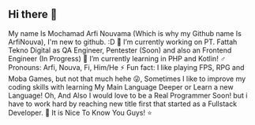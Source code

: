 ## Hi there 👋
My name Is Mochamad Arfi Nouvama (Which is why my Github name Is ArfiNouva), I'm new to github. :D
🔭 I’m currently working on PT. Fattah Tekno Digital as QA Engineer, Pentester (Soon) and also an Frontend Engineer (In Progress)
🌱 I’m currently learning in PHP and Kotlin!
 ♂️  Pronouns: Arfi, Nouva, Fi, Him/He
⚡ Fun fact: I like playing FPS, RPG and Moba Games, but not that much hehe 😜, Sometimes I like to improve my coding skills with learning My Main Language Deeper or Learn a new Language! Oh, And Also I would love to be a Real Programmer Soon! but i have to work hard by reaching new title first that started as a Fullstack Developer. 🤩
It is Nice To Know You Guys! ⭐

<!--
**ArfiNouva/ArfiNouva** is a ✨ _special_ ✨ repository because its `README.md` (this file) appears on your GitHub profile.

Here are some ideas to get you started:

- 🔭 I’m currently working on ...
- 🌱 I’m currently learning ...
- 👯 I’m looking to collaborate on ...
- 🤔 I’m looking for help with ...
- 💬 Ask me about ...
- 📫 How to reach me: ...
- 😄 Pronouns: ...
- ⚡ Fun fact: ...
-->
